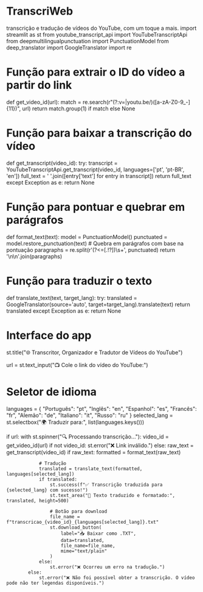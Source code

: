 # TranscriWeb
transcrição e tradução de vídeos do YouTube, com um toque a mais.
import streamlit as st
from youtube_transcript_api import YouTubeTranscriptApi
from deepmultilingualpunctuation import PunctuationModel
from deep_translator import GoogleTranslator
import re

# Função para extrair o ID do vídeo a partir do link
def get_video_id(url):
    match = re.search(r"(?:v=|youtu\.be/)([a-zA-Z0-9_-]{11})", url)
    return match.group(1) if match else None

# Função para baixar a transcrição do vídeo
def get_transcript(video_id):
    try:
        transcript = YouTubeTranscriptApi.get_transcript(video_id, languages=['pt', 'pt-BR', 'en'])
        full_text = ' '.join([entry['text'] for entry in transcript])
        return full_text
    except Exception as e:
        return None

# Função para pontuar e quebrar em parágrafos
def format_text(text):
    model = PunctuationModel()
    punctuated = model.restore_punctuation(text)
    # Quebra em parágrafos com base na pontuação
    paragraphs = re.split(r'(?<=[.!?])\s+', punctuated)
    return '\n\n'.join(paragraphs)

# Função para traduzir o texto
def translate_text(text, target_lang):
    try:
        translated = GoogleTranslator(source='auto', target=target_lang).translate(text)
        return translated
    except Exception as e:
        return None

# Interface do app
st.title("🌐 Transcritor, Organizador e Tradutor de Vídeos do YouTube")

url = st.text_input("📺 Cole o link do vídeo do YouTube:")

# Seletor de idioma
languages = {
    "Português": "pt",
    "Inglês": "en",
    "Espanhol": "es",
    "Francês": "fr",
    "Alemão": "de",
    "Italiano": "it",
    "Russo": "ru"
}
selected_lang = st.selectbox("🌍 Traduzir para:", list(languages.keys()))

if url:
    with st.spinner("🔍 Processando transcrição..."):
        video_id = get_video_id(url)
        if not video_id:
            st.error("❌ Link inválido.")
        else:
            raw_text = get_transcript(video_id)
            if raw_text:
                formatted = format_text(raw_text)

                # Tradução
                translated = translate_text(formatted, languages[selected_lang])
                if translated:
                    st.success(f"✅ Transcrição traduzida para {selected_lang} com sucesso!")
                    st.text_area("📄 Texto traduzido e formatado:", translated, height=500)

                    # Botão para download
                    file_name = f"transcricao_{video_id}_{languages[selected_lang]}.txt"
                    st.download_button(
                        label="📥 Baixar como .TXT",
                        data=translated,
                        file_name=file_name,
                        mime="text/plain"
                    )
                else:
                    st.error("❌ Ocorreu um erro na tradução.")
            else:
                st.error("❌ Não foi possível obter a transcrição. O vídeo pode não ter legendas disponíveis.")
